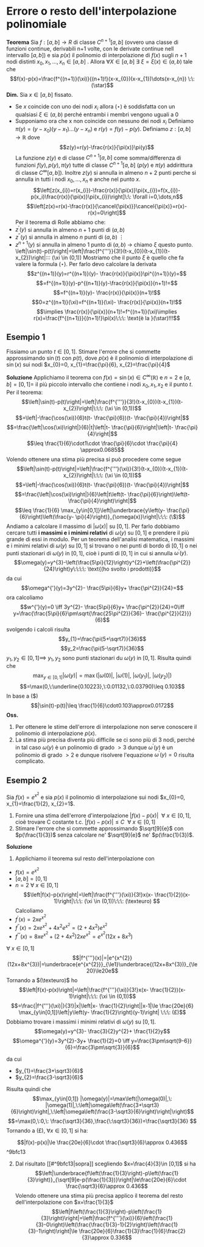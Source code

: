 # Errore o resto dell'interpolazione polinomiale

**Teorema**
Sia $f: [a,b] \to R$ di classe $C^{n+1}[a,b]$ (ovvero una classe di funzioni continue, derivabili n+1 volte, con le derivate continue nell intervallo $[a,b]$) e sia $p(x)$ il polinomio di interpolazione di $f(x)$ sugli $n+1$ nodi distinti $x_0,x_1,\dots,x_n \in [a,b]$ . 
Allora $\forall X \in [a,b]$ $\exists \:\xi = \xi(x)\in (a,b)$ tale che$$f(x)-p(x)=\frac{f^{(n+1)}(\xi)}{(n+1)!}(x-x_{0})(x-x_{1})\dots(x-x_{n}) \:\: (\star)$$ **Dim.**
Sia $x\in [a,b]$ fissato. 
- Se $x$ coincide con uno dei nodi $x_{i}$ allora $(\star)$ è soddisfatta con un qualsiasi $\xi \in (a,b)$ perché entrambi i membri vengono uguali a $0$
- Supponiamo ora che x non coincide con nessuno dei nodi $x_i$
Definiamo $\pi(y)=(y-x_{0})(y-x_{1})\dots(y-x_{n})$ e $r(y)=f(y)-p(y)$.
Definiamo $z:[a,b]\to \mathbb R$ dove $$z(y)=r(y)-\frac{r(x)}{\pi(x)}\pi(y)$$ La funzione $z(y)$ e di classe $C^{n+1}[a,b]$ come somma/differenza di funzioni $f(y),p(y),\pi(y)$ tutte di classe $C^{n+1}[a,b]$ ($p(y)$ e $\pi(y)$ addirittura di classe $C^\infty[a,b]$).
Inoltre $z(y)$ si annulla in almeno $n+2$ punti perche si annulla in tutti i nodi $x_0,\dots,x_n$ e anche nel punto $x$.
$$\left[z(x_{i})=r(x_{i})-\frac{r(x)}{\pi(x)}\pi(x_{i})=f(x_{i})-p(x_i)\frac{r(x)}{\pi(x)}\pi(x_{i})\right]\:\: \forall i=0,\dots,n$$
$$\left[z(x)=r(x)-\frac{r(x)}{\cancel{\pi(x)}}\cancel{\pi(x)}=r(x)-r(x)=0\right]$$
Per il teorema di Rolle abbiamo che:
- $z^{'}(y)$ si annulla in almeno $n+1$ punti di $(a,b)$ 
- $z^{''}(y)$ si annulla in almeno $n$ punti di $(a,b)$ 
 $\vdots$
- $z^{n+1}(y)$ si annulla in almeno $1$ punto di $(a,b)$ $\to$ chiamo $\xi$ questo punto.
\left|\sin(t)-p(t)\right|=\left|\frac{f^{'''}}{3!}(t-x_{0})(t-x_{1})(t-x_{2})\right|\:\:\: (\xi \in (0,1))
Mostriamo che il punto $\xi$ è quello che fa valere la formula $(\star)$. Per farlo devo calcolare la derivata $$z^{(n+1)}(y)=r^{(n+1)}(y)- \frac{r(x)}{\pi(x)}\pi^{(n+1)}(y)=$$ $$=f^{(n+1)}(y)-p^{(n+1)}(y)-\frac{r(x)}{\pi(x)}(n+1)!=$$ $$=f^{(n+1)}(y)- \frac{r(x)}{\pi(x)}(n+1)!$$ $$0=z^{(n+1)}(\xi)=f^{(n+1)}(\xi)- \frac{r(x)}{\pi(x)}(n+1)!$$
$$\implies \frac{r(x)}{\pi(x)}(n+1)!=f^{(n+1)}(\xi)\implies r(x)=\frac{f^{(n+1)}}{(n+1)!}\pi(x)\:\:\: \text{è la }(\star)!!!$$ 
## Esempio 1
Fissiamo un punto $t\in [0,1]$. Stimare l'errore che si commette approssimando $\sin(t)$ con $p(t)$, dove $p(x)$ è il polinomio di interpolazione di $\sin(x)$ sui nodi $x_{0}=0, x_{1}=\frac{\pi}{6}, x_{2}=\frac{\pi}{4}$

**Soluzione**
Applichiamo il teorema con $f(x)=\sin(x)\in C^{\infty}(\mathbb R)$ e $n=2$ e $[a,b]=[0,1]=$ il più piccolo intervallo che contiene i nodi $x_0,x_1,x_2$ e il punto $t$. Per il teorema: $$\left|\sin(t)-p(t)\right|=\left|\frac{f^{'''}}{3!}(t-x_{0})(t-x_{1})(t-x_{2})\right|\:\:\: (\xi \in (0,1))$$ $$=\left|-\frac{\cos(\xi)}{6}t(t- \frac{\pi}{6})(t- \frac{\pi}{4})\right|$$ $$=\frac{\left|\cos(\xi)\right|}{6}|t|\left|t- \frac{\pi}{6}\right|\left|t- \frac{\pi}{4}\right|$$ $$\leq \frac{1}{6}\cdot1\cdot \frac{\pi}{6}\cdot \frac{\pi}{4} \approx0.0685$$
Volendo ottenere una stima più precisa si può procedere come segue $$\left|\sin(t)-p(t)\right|=\left|\frac{f^{'''}(\xi)}{3!}(t-x_{0})(t-x_{1})(t-x_{2})\right|\:\:\: (\xi \in (0,1))$$ $$=\left|-\frac{\cos(\xi)}{6}t(t- \frac{\pi}{6})(t- \frac{\pi}{4})\right|$$ $$=\frac{\left|\cos(\xi)\right|}{6}\left|t\left(t- \frac{\pi}{6}\right)\left(t- \frac{\pi}{4}\right)\right|$$ $$\leq \frac{1}{6} \max_{y\in[0,1]}\left|\underbrace{y\left(y- \frac{\pi}{6}\right)\left(\frac{y- \pi}{4}\right)}_{\omega(x)}\right|\:\:\: (\$)$$
Andiamo a calcolare il massimo di $|\omega(x)|$ su $[0,1]$.
Per farlo dobbiamo cercare tutti **i massimi e i minimi relativi** di $\omega(y)$ su $[0,1]$ e prendere il più grande di essi in modulo.
Per un teorema dell'analisi matematica, i massimi e i minimi relativi di $\omega(y)$ su $[0,1]$ si trovano o nei punti di bordo di $[0,1]$ o nei punti stazionari di $\omega(y)$ in $[0,1]$, cioè i punti di $[0,1]$ in cui si annulla $\omega^{'}(y)$.
$$\omega(y)=y^{3}-\left(\frac{5\pi}{12}\right)y^{2}+\left(\frac{\pi^{2}}{24}\right)y\:\:\:\: \text{(ho svolto i prodotti)}$$
da cui $$\omega^{'}(y)=3y^{2}- \frac{5\pi}{6}y+ \frac{\pi^{2}}{24}=$$ ora calcoliamo $$w^{'}(y)=0 \iff 3y^{2}- \frac{5\pi}{6}y+ \frac{\pi^{2}}{24}=0\iff y=\frac{\frac{5\pi}{6}\pm\sqrt{\frac{25\pi^{2}}{36}- \frac{\pi^{2}}{2}}}{6}$$
svolgendo i calcoli risulta $$y_{1}=\frac{\pi(5+\sqrt7)}{36}$$$$y_2=\frac{\pi(5-\sqrt7)}{36}$$
$y_{1},y_{2}\in [0,1]\implies$ $y_{1},y_{2}$ sono punti stazionari du $\omega(y)$ in $[0,1]$. 
Risulta quindi che $$\max_{y\in[0,1]}|\omega(y)|=\max(|\omega(0)|,\:|\omega(1)|,\:|\omega(y_{1})|,\:|\omega(y_{2})|)$$$$=\max(0,\:\underline{0.10223},\:0.01132,\:0.03790)\leq 0.103$$
In base a $(\$)$ $$|\sin(t)-p(t)|\leq \frac{1}{6}\cdot0.103\approx0.0172$$
**Oss.**
1. Per ottenere le stime dell'errore di interpolazione non serve conoscere il polinomio di interpolazione $p(x)$.
2. La stima più precisa diventa più difficile se ci sono più di 3 nodi, perché in tal caso $\omega(y)$ è un polinomio di grado $>3$ dunque $\omega^{'}(y)$ è un polinomio di grado $>2$  e dunque risolvere l'equazione $\omega^{'}(y)=0$ risulta complicato.
## Esempio 2
Sia $f(x)=e^{x^{2}}$ e sia $p(x)$ il polinomio di interpolazione sui nodi $x_{0}=0, x_{1}=\frac{1}{2}, x_{2}=1$.
1. Fornire una stima dell'errore d'interpolazione $|f(x)-p(x)|\:\: \forall\:x\in[0,1]$, cioè trovare C costante t.c. $|f(x)-p(x)|\le C\:\: \forall\:x\in[0,1]$
2. Stimare l'errore che si commette approssimando $\sqrt[9]{e}$ con $p(\frac{1}{3})$ senza calcolare ne' $\sqrt[9]{e}$ ne' $p(\frac{1}{3})$.

**Soluzione**
1. Applichiamo il teorema sul resto dell'interpolazione con 
- $f(x)=e^{x^{2}}$
- $[a,b]=[0,1]$
- $n=2$
$\forall \: x \in[0,1]$
$$\left|f(x)-p(x)\right|=\left|\frac{f^{'''}(\xi)}{3!}x(x- \frac{1}{2})(x-1)\right|\:\:\: (\xi \in (0,1))\:\:\: (\texteuro) $$ Calcoliamo 
- $f^{'}(x)=2xe^{x^{2}}$ 
- $f^{''}(x)=2xe^{x^{2}}+4x^{2}e^{x^{2}}=(2+4x^{2})e^{x^{2}}$ 
- $f^{'''}(x)=8xe^{x^{2}}+(2+4x^{2})2xe^{x^{2}}=e^{x^{2}}(12x+8x^{3})$

$\forall\: x \in [0,1]$ $$|f^{'''}(x)|=|e^{x^{2}}(12x+8x^{3})|=\underbrace{e^{x^{2}}}_{\le1}\underbrace{(12x+8x^{3})}_{\le20}\le20e$$
Tornando a $(\texteuro)$ ho
$$\left|f(x)-p(x)\right|=\left|\frac{f^{'''}(\xi)}{3!}x(x- \frac{1}{2})(x-1)\right|\:\:\: (\xi \in (0,1))$$$$=\frac{|f^{'''}(\xi)|}{3!}|x|\left|x- \frac{1}{2}\right||x-1|\le \frac{20e}{6} \max_{y\in[0,1]}\left|y\left(y- \frac{1}{2}\right)(y-1)\right| \:\:\: (£)$$
Dobbiamo trovare i massimi  i minimi relativi di $\omega(y)$ su $[0,1]$.
$$\omega(y)=y^{3}- \frac{3}{2}y^{2}+ \frac{1}{2}y$$ 
$$\omega^{'}(y)=3y^{2}-3y+ \frac{1}{2}=0 \iff y=\frac{3\pm\sqrt{9-6}}{6}=\frac{3\pm\sqrt{3}}{6}$$

da cui 
- $y_{1}=\frac{3+\sqrt3}{6}$
- $y_{2}=\frac{3-\sqrt3}{6}$

Risulta quindi che $$\max_{y\in[0,1]} |\omega(y)|=\max\left(|\omega(0)|,\: |\omega(1)|,\:\left|\omega\left(\frac{3+\sqrt3}{6}\right)\right|,\:\left|\omega\left(\frac{3-\sqrt3}{6}\right)\right|\right)$$ $$=\max(0,\:0,\: \frac{\sqrt3}{36},\frac{\:\sqrt3}{36})=\frac{\sqrt3}{36} $$
Tornando a $(£)$, $\forall x \in [0,1]$ si ha: 

$$|f(x)-p(x)|\le \frac{20e}{6}\cdot \frac{\sqrt3}{6}\approx 0.436$$ ^9bfc13

2. Dal risultato [[#^9bfc13|sopra]] scegliendo $x=\frac{4}{3}\in [0,1]$ si ha $$\left|\underbrace{f\left(\frac{1}{3}\right)-p\left(\frac{1}{3}\right)}_{\sqrt[9]e-p(\frac{1}{3})}\right|\le\frac{20e}{6}\cdot \frac{\sqrt3}{6}\approx 0.436$$ Volendo ottenere una stima più precisa applico il teorema del resto dell'interpolazione con $x=\frac{1}{3}$ $$\left|f\left(\frac{1}{3}\right)-p\left(\frac{1}{3}\right)\right|=\left|\frac{f^{'''}(\xi)}{6}\left(\frac{1}{3}-0\right)\left(\frac{\frac{1}{3}-1}{2}\right)\left(\frac{1}{3}-1\right)\right|\le \frac{20e}{6}\frac{1}{3}\frac{1}{6}\frac{2}{3}\approx 0.336$$ 